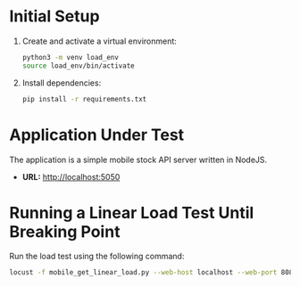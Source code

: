 # Initial Setup

1. Create and activate a virtual environment:
    ```bash
    python3 -m venv load_env
    source load_env/bin/activate
    ```

2. Install dependencies:
    ```bash
    pip install -r requirements.txt
    ```

# Application Under Test

The application is a simple mobile stock API server written in NodeJS.

- **URL:** [http://localhost:5050](http://localhost:5050)

# Running a Linear Load Test Until Breaking Point

Run the load test using the following command:
```bash
locust -f mobile_get_linear_load.py --web-host localhost --web-port 8089 --host http://localhost:5050
